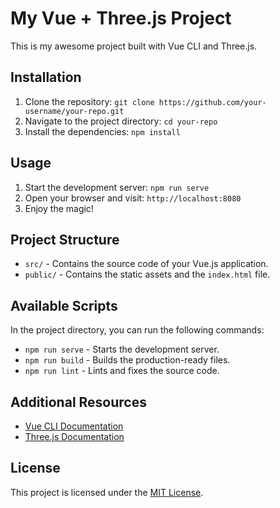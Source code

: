 # My Vue + Three.js Project

This is my awesome project built with Vue CLI and Three.js.

## Installation

1. Clone the repository: `git clone https://github.com/your-username/your-repo.git`
2. Navigate to the project directory: `cd your-repo`
3. Install the dependencies: `npm install`

## Usage

1. Start the development server: `npm run serve`
2. Open your browser and visit: `http://localhost:8080`
3. Enjoy the magic!

## Project Structure

- `src/` - Contains the source code of your Vue.js application.
- `public/` - Contains the static assets and the `index.html` file.

## Available Scripts

In the project directory, you can run the following commands:

- `npm run serve` - Starts the development server.
- `npm run build` - Builds the production-ready files.
- `npm run lint` - Lints and fixes the source code.

## Additional Resources

- [Vue CLI Documentation](https://cli.vuejs.org/)
- [Three.js Documentation](https://threejs.org/docs/)

## License

This project is licensed under the [MIT License](LICENSE).
